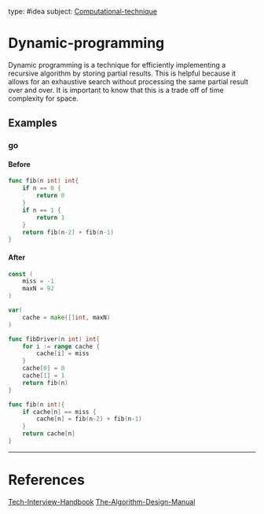 type: #idea
subject: [Computational-technique](Computational-technique.md)
<!-- Subject should be a hub note -->
# Dynamic-programming

Dynamic programming is a technique for efficiently implementing a recursive algorithm by storing partial results. This is helpful because it allows for an exhaustive search without processing the same partial result over and over. It is important to know that this is a trade off of time complexity for space.

## Examples

### go

#### Before

```go
func fib(n int) int{
	if n == 0 {
		return 0
	}
	if n == 1 {
		return 1
	}
	return fib(n-2) + fib(n-1)
}
```

#### After

```go
const (
	miss = -1
	maxN = 92
)

var(
	cache = make([]int, maxN)
)

func fibDriver(n int) int{
	for i := range cache {
		cache[i] = miss
	}
	cache[0] = 0
	cache[1] = 1
	return fib(n)
}

func fib(n int){
	if cache[n] == miss {
		cache[n] = fib(n-2) + fib(n-1)
	}
	return cache[n]
}
```

---
# References
<!-- What references back up this idea -->
[Tech-Interview-Handbook](Tech-Interview-Handbook.md)
[The-Algorithm-Design-Manual](The-Algorithm-Design-Manual.md)
